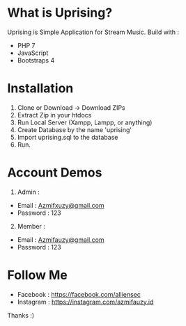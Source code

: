 # What is Uprising?
Uprising is Simple Application for Stream Music.
Build with :
- PHP 7
- JavaScript
- Bootstraps 4

# Installation
1. Clone or Download -> Download ZIPs
2. Extract Zip in your htdocs
3. Run Local Server (Xampp, Lampp, or anything)
4. Create Database by the name 'uprising'
5. Import uprising.sql to the database
6. Run.

# Account Demos 
1. Admin :
  - Email     : Azmifxuzy@gmail.com
  - Password  : 123
2. Member : 
  - Email     : Azmifauzy@gmail.com
  - Password  : 123

# Follow Me 
- Facebook  : https://facebook.com/alliensec
- Instagram : https://instagram.com/azmifauzy.id


Thanks :)
